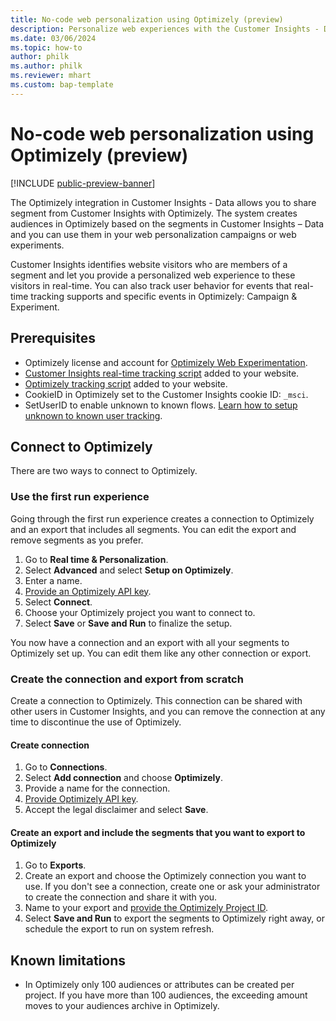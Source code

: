 ```yaml
---
title: No-code web personalization using Optimizely (preview)
description: Personalize web experiences with the Customer Insights - Data and Optimizely integration.
ms.date: 03/06/2024
ms.topic: how-to
author: philk
ms.author: philk
ms.reviewer: mhart
ms.custom: bap-template
---
```


# No-code web personalization using Optimizely (preview)

[!INCLUDE [public-preview-banner](includes/public-preview-banner.md)]

The Optimizely integration in Customer Insights - Data allows you to share segment from Customer Insights with Optimizely. The system creates audiences in Optimizely based on the segments in Customer Insights – Data and you can use them in your web personalization campaigns or web experiments.

Customer Insights identifies website visitors who are members of a segment and let you provide a personalized web experience to these visitors in real-time. You can also track user behavior for events that real-time tracking supports and specific events in Optimizely: Campaign & Experiment.

<!--video when live https://go.microsoft.com/fwlink/?linkid=2260871 -->

## Prerequisites

- Optimizely license and account for [Optimizely Web Experimentation](https://www.optimizely.com/products/experiment/web-experimentation/).
- [Customer Insights real-time tracking script](real-time-web-personalization.md) added to your website.
- [Optimizely tracking script](https://support.optimizely.com/hc/articles/4410284311565-Optimizely-Web-Experimentation-JavaScript-snippet) added to your website.
- CookieID in Optimizely set to the Customer Insights cookie ID: `_msci`.
- SetUserID to enable unknown to known flows. [Learn how to setup unknown to known user tracking](unknown-to-known.md).

## Connect to Optimizely

There are two ways to connect to Optimizely.

### Use the first run experience

Going through the first run experience creates a connection to Optimizely and an export that includes all segments. You can edit the export and remove segments as you prefer.

1. Go to **Real time & Personalization**.
1. Select **Advanced** and select **Setup on Optimizely**.
1. Enter a name.
1. [Provide an Optimizely API key](https://docs.developers.optimizely.com/web-experimentation/docs/personal-access-token).
1. Select **Connect**.
1. Choose your Optimizely project you want to connect to.
1. Select **Save** or **Save and Run** to finalize the setup.

You now have a connection and an export with all your segments to Optimizely set up. You can edit them like any other connection or export.

### Create the connection and export from scratch

Create a connection to Optimizely. This connection can be shared with other users in Customer Insights, and you can remove the connection at any time to discontinue the use of Optimizely.

#### Create connection

1. Go to **Connections**.
1. Select **Add connection** and choose **Optimizely**.
1. Provide a name for the connection.
1. [Provide Optimizely API key](https://docs.developers.optimizely.com/web-experimentation/docs/personal-access-token).
1. Accept the legal disclaimer and select **Save**.

#### Create an export and include the segments that you want to export to Optimizely

1. Go to **Exports**.
1. Create an export and choose the Optimizely connection you want to use. If you don't see a connection, create one or ask your administrator to create the connection and share it with you.
1. Name to your export and [provide the Optimizely Project ID](https://app.optimizely.com/v2/projects/1234567890/audiences).
1. Select **Save and Run** to export the segments to Optimizely right away, or schedule the export to run on system refresh.

## Known limitations

- In Optimizely only 100 audiences or attributes can be created per project. If you have more than 100 audiences, the exceeding amount moves to your audiences archive in Optimizely.
